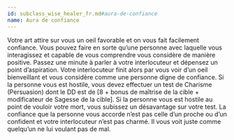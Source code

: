 ```yaml
---
id: subclass_wise_healer_fr.md#aura-de-confiance
name: Aura de confiance
---
```


Votre art attire sur vous un oeil favorable et on vous fait facilement confiance. Vous pouvez faire en sorte qu’une personne avec laquelle vous interagissez et capable de vous comprendre vous considère de manière positive. Passez une minute à parler à votre interlocuteur et dépensez un point d’aspiration. Votre interlocuteur finit alors par vous voir d’un oeil bienveillant et vous considère comme une personne digne de confiance. Si la personne vous est hostile, vous devez effectuer un test de Charisme (Persuasion) dont le DD est de [8 + bonus de maîtrise de la cible + modificateur de Sagesse de la cible]. Si la personne vous est hostile au point de vouloir votre mort, vous subissez un désavantage sur votre test. La confiance que la personne vous accorde n’est pas celle d’un proche ou d’un confident et votre interlocuteur n’est pas charmé. Il vous voit juste comme quelqu’un ne lui voulant pas de mal.

